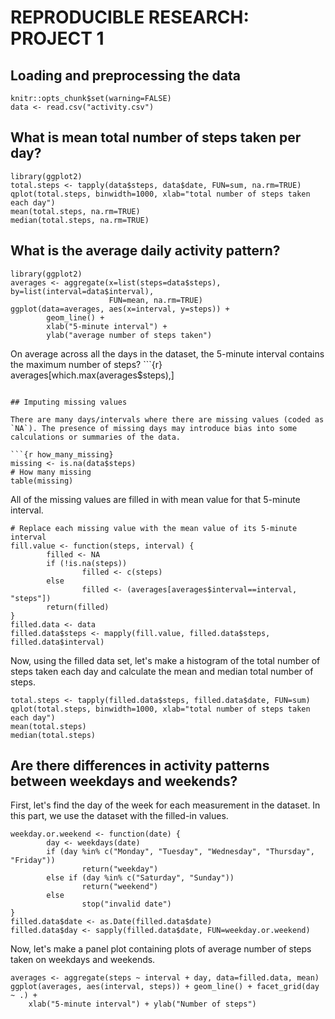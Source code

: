 # REPRODUCIBLE RESEARCH:  PROJECT 1

## Loading and preprocessing the data
```{r loaddata}
knitr::opts_chunk$set(warning=FALSE)
data <- read.csv("activity.csv")
```

## What is mean total number of steps taken per day?
```{r}
library(ggplot2)
total.steps <- tapply(data$steps, data$date, FUN=sum, na.rm=TRUE)
qplot(total.steps, binwidth=1000, xlab="total number of steps taken each day")
mean(total.steps, na.rm=TRUE)
median(total.steps, na.rm=TRUE)
```

## What is the average daily activity pattern?
```{r}
library(ggplot2)
averages <- aggregate(x=list(steps=data$steps), by=list(interval=data$interval),
                      FUN=mean, na.rm=TRUE)
ggplot(data=averages, aes(x=interval, y=steps)) +
        geom_line() +
        xlab("5-minute interval") +
        ylab("average number of steps taken")
```

On average across all the days in the dataset, the 5-minute interval contains
the maximum number of steps?
        ```{r}
averages[which.max(averages$steps),]
```

## Imputing missing values

There are many days/intervals where there are missing values (coded as `NA`). The presence of missing days may introduce bias into some calculations or summaries of the data.

```{r how_many_missing}
missing <- is.na(data$steps)
# How many missing
table(missing)
```

All of the missing values are filled in with mean value for that 5-minute
interval.

```{r}
# Replace each missing value with the mean value of its 5-minute interval
fill.value <- function(steps, interval) {
        filled <- NA
        if (!is.na(steps))
                filled <- c(steps)
        else
                filled <- (averages[averages$interval==interval, "steps"])
        return(filled)
}
filled.data <- data
filled.data$steps <- mapply(fill.value, filled.data$steps, filled.data$interval)
```
Now, using the filled data set, let's make a histogram of the total number of steps taken each day and calculate the mean and median total number of steps.

```{r}
total.steps <- tapply(filled.data$steps, filled.data$date, FUN=sum)
qplot(total.steps, binwidth=1000, xlab="total number of steps taken each day")
mean(total.steps)
median(total.steps)
```

## Are there differences in activity patterns between weekdays and weekends?
First, let's find the day of the week for each measurement in the dataset. In
this part, we use the dataset with the filled-in values.

```{r}
weekday.or.weekend <- function(date) {
        day <- weekdays(date)
        if (day %in% c("Monday", "Tuesday", "Wednesday", "Thursday", "Friday"))
                return("weekday")
        else if (day %in% c("Saturday", "Sunday"))
                return("weekend")
        else
                stop("invalid date")
}
filled.data$date <- as.Date(filled.data$date)
filled.data$day <- sapply(filled.data$date, FUN=weekday.or.weekend)
```

Now, let's make a panel plot containing plots of average number of steps taken
on weekdays and weekends.
```{r}
averages <- aggregate(steps ~ interval + day, data=filled.data, mean)
ggplot(averages, aes(interval, steps)) + geom_line() + facet_grid(day ~ .) +
    xlab("5-minute interval") + ylab("Number of steps")
```
